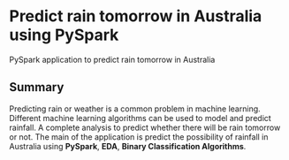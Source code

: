 # Predict rain tomorrow in Australia using PySpark

PySpark application to predict rain tomorrow in Australia

## Summary

Predicting rain or weather is a common problem in machine learning. Different machine learning algorithms can be used to model and predict rainfall. A complete analysis to predict whether there will be rain tomorrow or not. The main of the application is predict the possibility of rainfall in Australia using **PySpark**, **EDA**, **Binary Classification Algorithms**.
